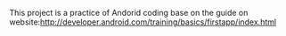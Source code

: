 This project is a practice of Andorid coding base on the guide on website:http://developer.android.com/training/basics/firstapp/index.html